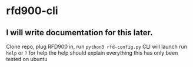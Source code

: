 # rfd900-cli
 ## I will write documentation for this later. 
Clone repo, plug RFD900 in, run `python3 rfd-config.py`
CLI will launch
run `help` or `?` for help
the help should explain everything
this has only been tested on ubuntu
